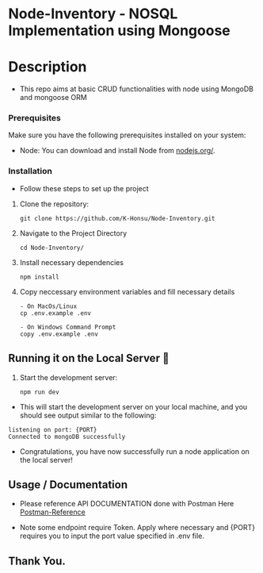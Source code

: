 # Node-Inventory - NOSQL Implementation using Mongoose

# Description
- This repo aims at basic CRUD functionalities with node using MongoDB and mongoose ORM

### Prerequisites

Make sure you have the following prerequisites installed on your system:

- Node: You can download and install Node from [nodejs.org/](https://nodejs.org/en).

### Installation

- Follow these steps to set up the project
1. Clone the repository: 
    ```
    git clone https://github.com/K-Honsu/Node-Inventory.git
    ```

2. Navigate to the Project Directory
    ```
    cd Node-Inventory/
    ```

3. Install necessary dependencies
    ```
    npm install
    ```

4. Copy neccessary environment variables and fill necessary details
    ```
    - On MacOs/Linux
    cp .env.example .env
    ```

    ```
    - On Windows Command Prompt
    copy .env.example .env
    ```

## Running it on the Local Server 📡 

1. Start the development server:
    ```
    npm run dev
    ```

- This will start the development server on your local machine, and you should see output similar to the following:

```
listening on port: {PORT}
Connected to mongoDB successfully
```

- Congratulations, you have now successfully run a node application on the local server!


## Usage / Documentation

- Please reference API DOCUMENTATION done with Postman Here [Postman-Reference](https://documenter.getpostman.com/view/25856069/2s9YJgSKz9)

- Note some endpoint require Token. Apply where necessary and {PORT} requires you to input the port value specified in .env file.


## Thank You.


